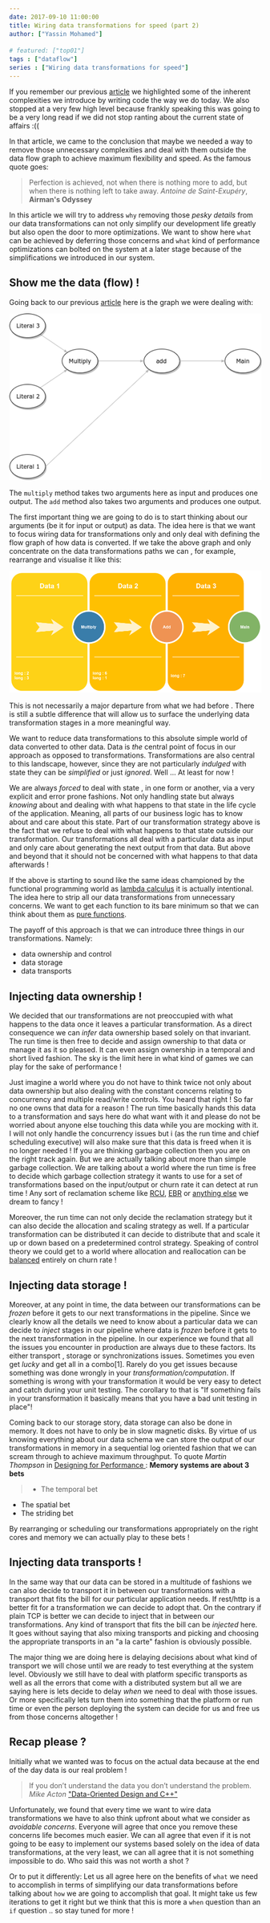 ```yaml
---
date: 2017-09-10 11:00:00
title: Wiring data transformations for speed (part 2)
author: ["Yassin Mohamed"]

# featured: ["top01"]
tags : ["dataflow"]
series : ["Wiring data transformations for speed"]
---
```


If you remember our previous [article](/07/09/2017/wiring-data-transformations-for-speed-01) we highlighted some of the inherent complexities we introduce by writing code the way we do today. We also stopped at a very few high level because frankly speaking this was going to be a very long read if we did not stop ranting about the current state of affairs :((

In that article, we came to the conclusion that maybe we needed a way to remove those unnecessary complexities and deal with them outside the data flow graph to achieve maximum flexibility and speed. As the famous quote goes:

>Perfection is achieved, not when there is nothing more to add, but when there is nothing left to take away.  *Antoine de Saint-Exupéry*, **Airman's Odyssey**

In this article we will try to address `why` removing those *pesky details* from our data transformations can not only simplify our development life greatly but also open the door to more optimizations. We want to show here `what` can be achieved by deferring those concerns and `what` kind of performance optimizations can bolted on the system at a later stage because of the simplifications we introduced in our system.

## Show me the data (flow) !

Going back to our previous [article](/2017/wiring-data-transformations-for-speed-01) here is the graph we were dealing with:

![Fig1](/images/wiring-data-transformations-for-speed-001.png )

The `multiply` method takes two arguments here as input and produces one output. The `add` method also takes two arguments and produces one output.

The first important thing we are going to do is to start thinking about our arguments (be it for input or output) as data. The idea here is that we want to focus wiring data for transformations only and only deal with defining the flow graph of how data is converted. If we take the above graph and only concentrate on the data transformations paths we can , for example, rearrange and visualise it like this:

![Fig2](/images/wiring-data-transformations-for-speed-002.png )

This is not necessarily a major departure from what we had before . There is still a subtle difference that will allow us to surface the underlying data transformation stages in a more meaningful way.

We want to reduce data transformations to this absolute simple world of data converted to other data. Data is *the* central point of focus in our approach as opposed to transformations. Transformations are also central to this landscape, however, since they are not particularly *indulged* with state they can be *simplified* or just *ignored*. Well ... At least for now !

We are always *forced* to deal with state , in one form or another, via a very explicit and error prone fashions. Not only handling state but always *knowing* about and dealing with what happens to that state in the life cycle of the application. Meaning, all parts of our business logic has to know about and care about this state. Part of our transformation strategy above is the fact that we refuse to deal with what happens to that state outside our transformation. Our transformations all deal with a particular data as input and only care about generating the next output from that data. But above and beyond that it should not be concerned with what happens to that data afterwards !

If the above is starting to sound like the same ideas championed by the functional programming world as [lambda calculus](https://www.youtube.com/watch?v=eis11j_iGMs) it is actually intentional. The idea here to strip all our data transformations from unnecessary concerns. We want to get each function to its bare minimum so that we can think about them as [pure functions](https://en.wikipedia.org/wiki/Pure_function). 

The payoff of this approach is that we can introduce three things in our transformations. Namely:
* data ownership and control 
* data storage
* data transports 

## Injecting data ownership !

We decided that our transformations are not preoccupied with what happens to the data once it leaves a particular transformation. As a direct consequence we can *infer* data ownership based solely on that invariant. The run time is then free to decide and assign ownership to that data or manage it as it so pleased. It can even assign ownership in a temporal and short lived fashion. The sky is the limit here in what kind of games we can play for the sake of performance !

Just imagine a world where you do not have to think twice not only about data ownership but also dealing with the constant concerns relating to concurrency and multiple read/write controls. You heard that right ! So far no one owns that data for a reason ! The run time basically hands this data to a transformation and says here do what want with it and please do not be worried about anyone else touching this data while you are mocking with it. I will not only handle the concurrency issues but i (as the run time and chief scheduling executive) will also make sure that this data is freed when it is no longer needed ! If you are thinking garbage collection then you are on the right track again. But we are actually talking about more than simple garbage collection. We are talking about a world where the run time is free to decide which garbage collection strategy it wants to use for a set of transformations based on the input/output or churn rate it can detect at run time ! Any sort of reclamation scheme like [RCU](http://www.rdrop.com/users/paulmck/RCU/hart_ipdps06.pdf), [EBR](http://concurrencykit.org/presentations/ebr.pdf) or [anything else](https://www.youtube.com/watch?v=aV-RyMXXuks) we dream to fancy !

Moreover, the run time can not only decide the reclamation strategy but it can also decide the allocation and scaling strategy as well. If a particular transformation can be distributed it can decide to distribute that and scale it up or down based on a predetermined control strategy. Speaking of control theory we could get to a world where allocation and reallocation can be [balanced](https://www.youtube.com/watch?v=B6vr1x6KDaY) entirely on churn rate !

## Injecting data storage !

Moreover, at any point in time, the data between our transformations can be *frozen* before it gets to our next transformations in the pipeline. Since we clearly know all the details we need to know about a particular data we can decide to *inject* stages in our pipeline where data is *frozen* before it gets to the next transformation in the pipeline. In our experience we found that all the issues you encounter in production are always due to these factors. Its either transport , storage or synchronizations issues. Sometimes you even get *lucky* and get all in a combo[1]. Rarely do you get issues because something was done wrongly in your *transformation/computation*. If something is wrong with your transformation it would be very easy to detect and catch during your unit testing. The corollary to that is "If something fails in your transformation it basically means that you have a bad unit testing in place"!

Coming back to our storage story, data storage can also be done in memory. It does not have to only be in slow magnetic disks. By virtue of us knowing everything about our data schema we can store the output of our transformations in memory in a sequential log oriented fashion that we can scream through to achieve maximum throughput. To quote *Martin Thompson* in [Designing for Performance ](https://youtu.be/fDGWWpHlzvw?t=1234): **Memory systems are about 3 bets**

>* The temporal bet
* The spatial bet
* The striding bet

By rearranging or scheduling our transformations appropriately on the right cores and memory we can actually play to these bets !

## Injecting data transports !

In the same way that our data can be stored in a multitude of fashions we can also decide to transport it in between our transformations with a transport that fits the bill for our particular application needs. If rest/http is a better fit for a transformation we can decide to adopt that. On the contrary if plain TCP is better we can decide to inject that in between our transformations. Any kind of transport that fits the bill can be *injected* here. It goes without saying that also mixing transports and picking and choosing the appropriate transports in an "a la carte" fashion is obviously possible.

The major thing we are doing here is delaying decisions about what kind of transport we will chose until we are ready to test everything at the system level. Obviously we still have to deal with platform specific transports as well as all the errors that come with a distributed system but all we are saying here is lets decide to delay *when* we need to deal with those issues. Or more specifically lets turn them into something that the platform or run time or even the person deploying the system can decide for us and free us from those concerns altogether !

## Recap please ?

Initially what we wanted was to focus on the actual data because at the end of the day data is our real problem !

>If you don’t understand the data you don’t understand the problem. *Mike Acton* ["Data-Oriented Design and C++"](https://www.youtube.com/watch?v=rX0ItVEVjHc)

Unfortunately, we found that every time we want to wire data transformations we have to also think upfront about what we consider as *avoidable concerns*. Everyone will agree that once you remove these concerns life becomes much easier. We can all agree that even if it is not going to be easy to implement our systems based solely on the idea of data transformations, at the very least, we can all agree that it is not something impossible to do. Who said this was not worth a shot ?

Or to put it differently: Let us all agree here on the benefits of `what` we need to accomplish in terms of simplifying our data transformations before talking about `how` we are going to accomplish that goal. It might take us few iterations to get it right but we think that this is more a `when` question than an `if` question .. so stay tuned for more !


